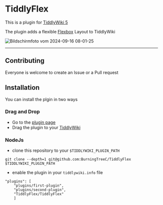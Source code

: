 # TiddlyFlex

This is a plugin for [TiddlyWiki 5](https://tiddlywiki.com)

The plugin adds a flexible [Flexbox](https://developer.mozilla.org/en-US/docs/Learn/CSS/CSS_layout/Flexbox) Layout to TiddlyWiki

![Bildschirmfoto vom 2024-09-16 08-01-25](https://github.com/user-attachments/assets/4d15cbea-945e-457b-97d1-007b2190d9f7)

---

## Contributing

Everyone is welcome to create an Issue or a Pull request

## Installation

You can install the plgin in two ways

### Drag and Drop

- Go to the [plugin page](https://burningtreec.github.io/TiddlyFlex)
- Drag the plugin to your [TiddlyWiki](https://tiddlywiki.com)

### NodeJs

- clone this repository to your `$TIDDLYWIKI_PLUGIN_PATH`

```
git clone --depth=1 git@github.com:BurningTreeC/TiddlyFlex $TIDDLYWIKI_PLUGIN_PATH
```

- enable the plugin in your `tiddlywiki.info` file

```
"plugins": [
	"plugins/first-plugin",
	"plugins/second-plugin",
	"TiddlyFlex/TiddlyFlex"
	]
```



